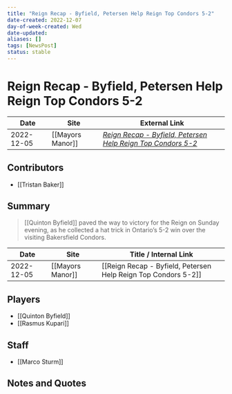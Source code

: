 ```yaml
---
title: "Reign Recap - Byfield, Petersen Help Reign Top Condors 5-2"
date-created: 2022-12-07
day-of-week-created: Wed
date-updated: 
aliases: []
tags: [NewsPost]
status: stable
---
```


# Reign Recap - Byfield, Petersen Help Reign Top Condors 5-2

| Date       | Site             | External Link                                                                                                                                                   |
| ---------- | ---------------- | --------------------------------------------------------------------------------------------------------------------------------------------------------------- |
| 2022-12-05 | [[Mayors Manor]] | [*Reign Recap - Byfield, Petersen Help Reign Top Condors 5-2*](https://mayorsmanor.com/2022/12/reign-recap-byfield-paves-way-to-victory-reign-top-condors-5-2/) |

## Contributors
- [[Tristan Baker]]

## Summary
> [[Quinton Byfield]] paved the way to victory for the Reign on Sunday evening, as he collected a hat trick in Ontario’s 5-2 win over the visiting Bakersfield Condors.

| Date       | Site             | Title / Internal Link                                          |
| ---------- | ---------------- | -------------------------------------------------------------- |
| 2022-12-05 | [[Mayors Manor]] | [[Reign Recap - Byfield, Petersen Help Reign Top Condors 5-2]] |

## Players
- [[Quinton Byfield]]
- [[Rasmus Kupari]]

## Staff
- [[Marco Sturm]]

## Notes and Quotes
> 


